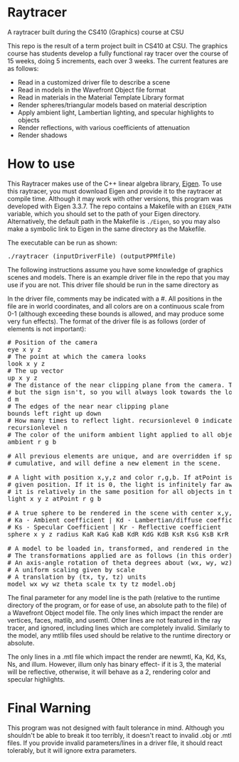 # Raytracer
A raytracer built during the CS410 (Graphics) course at CSU

This repo is the result of a term project built in CS410 at CSU. The graphics course has students develop a fully functional ray tracer over the course of 15 weeks, doing 5 increments, each over 3 weeks. The current features are as follows:

- Read in a customized driver file to describe a scene
- Read in models in the Wavefront Object file format
- Read in materials in the Material Template Library format
- Render spheres/triangular models based on material description
- Apply ambient light, Lambertian lighting, and specular highlights to objects
- Render reflections, with various coefficients of attenuation
- Render shadows

# How to use
This Raytracer makes use of the C++ linear algebra library, [Eigen](http://eigen.tuxfamily.org/index.php?title=Main_Page#Download). To use this raytracer, you must download Eigen and provide it to the raytracer at compile time. Although it may work with other versions, this program was developed with Eigen 3.3.7. The repo contains a Makefile with an `EIGEN_PATH` variable, which you should set to the path of your Eigen directory. Alternatively, the default path in the Makefile is `./Eigen`, so you may also make a symbolic link to Eigen in the same directory as the Makefile.

The executable can be run as shown:
<pre>./raytracer (inputDriverFile) (outputPPMfile)</pre>
    
The following instructions assume you have some knowledge of graphics scenes and models. There is an example driver file in the repo that you may use if you are not. This driver file should be run in the same directory as

In the driver file, comments may be indicated with a #. All positions in the file are in world coordinates, and all colors are on a continuous scale from 0-1 (although exceeding these bounds is allowed, and may produce some very fun effects). The format of the driver file is as follows (order of elements is not important):
<pre>
# Position of the camera
eye x y z
# The point at which the camera looks
look x y z
# The up vector
up x y z
# The distance of the near clipping plane from the camera. The magnitude is important,
# but the sign isn't, so you will always look towards the look-at point.
d m
# The edges of the near near clipping plane
bounds left right up down
# How many times to reflect light. recursionlevel 0 indicates no reflection.
recursionlevel n
# The color of the uniform ambient light applied to all objects
ambient r g b

# All previous elements are unique, and are overridden if specified multiple times. The rest are
# cumulative, and will define a new element in the scene.

# A light with position x,y,z and color r,g,b. If atPoint is 1, the light is a point light source at the
# given position. If it is 0, the light is infinitely far away in the direction given by x,y,z, such that
# it is relatively in the same position for all objects in the scene.
light x y z atPoint r g b

# A true sphere to be rendered in the scene with center x,y,z, and with 12 color coefficients:
# Ka - Ambient coefficient | Kd - Lambertian/diffuse coefficient 
# Ks - Specular Coefficient | Kr - Reflective coefficient
sphere x y z radius KaR KaG KaB KdR KdG KdB KsR KsG KsB KrR KrG KrB

# A model to be loaded in, transformed, and rendered in the scene.
# The transformations applied are as follows (in this order):
# An axis-angle rotation of theta degrees about (wx, wy, wz)
# A uniform scaling given by scale
# A translation by (tx, ty, tz) units
model wx wy wz theta scale tx ty tz model.obj
</pre>

The final parameter for any model line is the path (relative to the runtime directory of the program, or for ease of use, an absolute path to the file) of a Wavefront Object model file. The only lines which impact the render are vertices, faces, matlib, and usemtl. Other lines are not featured in the ray tracer, and ignored, including lines which are completely invalid. Similarly to the model, any mtllib files used should be relative to the runtime directory or absolute.

The only lines in a .mtl file which impact the render are newmtl, Ka, Kd, Ks, Ns, and illum. However, illum only has binary effect- if it is 3, the material will be reflective, otherwise, it will behave as a 2, rendering color and specular highlights.

# Final Warning
This program was not designed with fault tolerance in mind. Although you shouldn't be able to break it too terribly, it doesn't react to invalid .obj or .mtl files. If you provide invalid parameters/lines in a driver file, it should react tolerably, but it will ignore extra parameters. 
